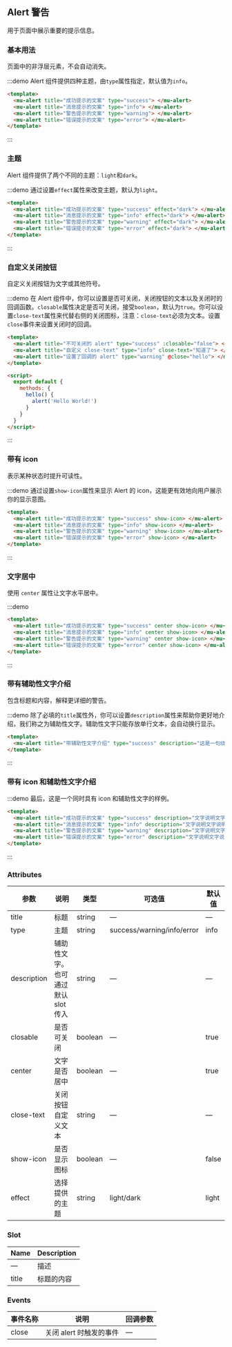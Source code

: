<!--
 * @Author: Victor wang
 * @Date: 2020-04-22 19:01:34
 * @LastEditors: Victor.wang
 * @LastEditTime: 2020-04-25 14:13:26
 * @Description:
 -->

## Alert 警告

用于页面中展示重要的提示信息。

### 基本用法

页面中的非浮层元素，不会自动消失。

:::demo Alert 组件提供四种主题，由`type`属性指定，默认值为`info`。

```html
<template>
  <mu-alert title="成功提示的文案" type="success"> </mu-alert>
  <mu-alert title="消息提示的文案" type="info"> </mu-alert>
  <mu-alert title="警告提示的文案" type="warning"> </mu-alert>
  <mu-alert title="错误提示的文案" type="error"> </mu-alert>
</template>
```

:::

### 主题

Alert 组件提供了两个不同的主题：`light`和`dark`。

:::demo 通过设置`effect`属性来改变主题，默认为`light`。

```html
<template>
  <mu-alert title="成功提示的文案" type="success" effect="dark"> </mu-alert>
  <mu-alert title="消息提示的文案" type="info" effect="dark"> </mu-alert>
  <mu-alert title="警告提示的文案" type="warning" effect="dark"> </mu-alert>
  <mu-alert title="错误提示的文案" type="error" effect="dark"> </mu-alert>
</template>
```

:::

### 自定义关闭按钮

自定义关闭按钮为文字或其他符号。

:::demo 在 Alert 组件中，你可以设置是否可关闭，关闭按钮的文本以及关闭时的回调函数。`closable`属性决定是否可关闭，接受`boolean`，默认为`true`。你可以设置`close-text`属性来代替右侧的关闭图标，注意：`close-text`必须为文本。设置`close`事件来设置关闭时的回调。

```html
<template>
  <mu-alert title="不可关闭的 alert" type="success" :closable="false"> </mu-alert>
  <mu-alert title="自定义 close-text" type="info" close-text="知道了"> </mu-alert>
  <mu-alert title="设置了回调的 alert" type="warning" @close="hello"> </mu-alert>
</template>

<script>
  export default {
    methods: {
      hello() {
        alert('Hello World!')
      }
    }
  }
</script>
```

:::

### 带有 icon

表示某种状态时提升可读性。

:::demo 通过设置`show-icon`属性来显示 Alert 的 icon，这能更有效地向用户展示你的显示意图。

```html
<template>
  <mu-alert title="成功提示的文案" type="success" show-icon> </mu-alert>
  <mu-alert title="消息提示的文案" type="info" show-icon> </mu-alert>
  <mu-alert title="警告提示的文案" type="warning" show-icon> </mu-alert>
  <mu-alert title="错误提示的文案" type="error" show-icon> </mu-alert>
</template>
```

:::

### 文字居中

使用 `center` 属性让文字水平居中。

:::demo

```html
<template>
  <mu-alert title="成功提示的文案" type="success" center show-icon> </mu-alert>
  <mu-alert title="消息提示的文案" type="info" center show-icon> </mu-alert>
  <mu-alert title="警告提示的文案" type="warning" center show-icon> </mu-alert>
  <mu-alert title="错误提示的文案" type="error" center show-icon> </mu-alert>
</template>
```

:::

### 带有辅助性文字介绍

包含标题和内容，解释更详细的警告。

:::demo 除了必填的`title`属性外，你可以设置`description`属性来帮助你更好地介绍，我们称之为辅助性文字。辅助性文字只能存放单行文本，会自动换行显示。

```html
<template>
  <mu-alert title="带辅助性文字介绍" type="success" description="这是一句绕口令：黑灰化肥会挥发发灰黑化肥挥发；灰黑化肥会挥发发黑灰化肥发挥。 黑灰化肥会挥发发灰黑化肥黑灰挥发化为灰……"> </mu-alert>
</template>
```

:::

### 带有 icon 和辅助性文字介绍

:::demo 最后，这是一个同时具有 icon 和辅助性文字的样例。

```html
<template>
  <mu-alert title="成功提示的文案" type="success" description="文字说明文字说明文字说明文字说明文字说明文字说明" show-icon> </mu-alert>
  <mu-alert title="消息提示的文案" type="info" description="文字说明文字说明文字说明文字说明文字说明文字说明" show-icon> </mu-alert>
  <mu-alert title="警告提示的文案" type="warning" description="文字说明文字说明文字说明文字说明文字说明文字说明" show-icon> </mu-alert>
  <mu-alert title="错误提示的文案" type="error" description="文字说明文字说明文字说明文字说明文字说明文字说明" show-icon> </mu-alert>
</template>
```

:::

### Attributes

| 参数        | 说明                               | 类型    | 可选值                     | 默认值 |
| ----------- | ---------------------------------- | ------- | -------------------------- | ------ |
| title       | 标题                               | string  | —                          | —      |
| type        | 主题                               | string  | success/warning/info/error | info   |
| description | 辅助性文字。也可通过默认 slot 传入 | string  | —                          | —      |
| closable    | 是否可关闭                         | boolean | —                          | true   |
| center      | 文字是否居中                       | boolean | —                          | true   |
| close-text  | 关闭按钮自定义文本                 | string  | —                          | —      |
| show-icon   | 是否显示图标                       | boolean | —                          | false  |
| effect      | 选择提供的主题                     | string  | light/dark                 | light  |

### Slot

| Name  | Description |
| ----- | ----------- |
| —     | 描述        |
| title | 标题的内容  |

### Events

| 事件名称 | 说明                    | 回调参数 |
| -------- | ----------------------- | -------- |
| close    | 关闭 alert 时触发的事件 | —        |
